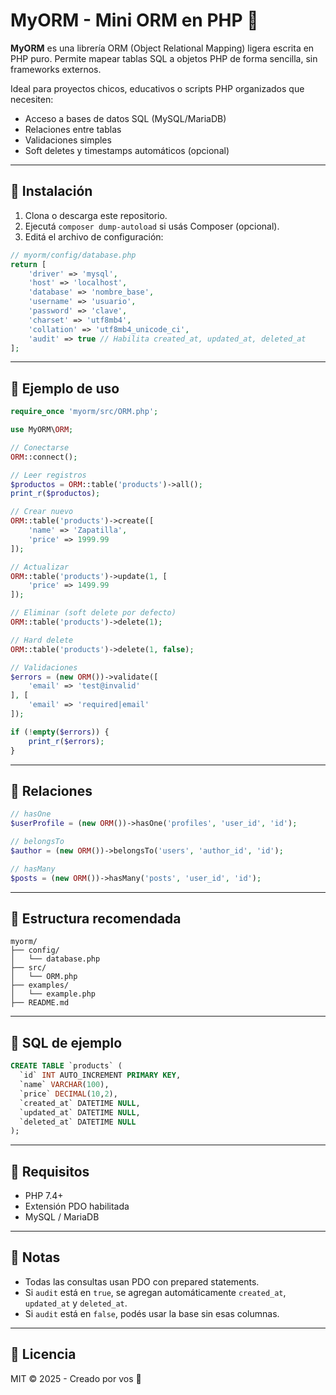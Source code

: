 # MyORM - Mini ORM en PHP 🐘

**MyORM** es una librería ORM (Object Relational Mapping) ligera escrita en PHP puro. Permite mapear tablas SQL a objetos PHP de forma sencilla, sin frameworks externos.

Ideal para proyectos chicos, educativos o scripts PHP organizados que necesiten:
- Acceso a bases de datos SQL (MySQL/MariaDB)
- Relaciones entre tablas
- Validaciones simples
- Soft deletes y timestamps automáticos (opcional)

---

## 🚀 Instalación

1. Clona o descarga este repositorio.
2. Ejecutá `composer dump-autoload` si usás Composer (opcional).
3. Editá el archivo de configuración:

```php
// myorm/config/database.php
return [
    'driver' => 'mysql',
    'host' => 'localhost',
    'database' => 'nombre_base',
    'username' => 'usuario',
    'password' => 'clave',
    'charset' => 'utf8mb4',
    'collation' => 'utf8mb4_unicode_ci',
    'audit' => true // Habilita created_at, updated_at, deleted_at
];
```

---

## 🧠 Ejemplo de uso

```php
require_once 'myorm/src/ORM.php';

use MyORM\ORM;

// Conectarse
ORM::connect();

// Leer registros
$productos = ORM::table('products')->all();
print_r($productos);

// Crear nuevo
ORM::table('products')->create([
    'name' => 'Zapatilla',
    'price' => 1999.99
]);

// Actualizar
ORM::table('products')->update(1, [
    'price' => 1499.99
]);

// Eliminar (soft delete por defecto)
ORM::table('products')->delete(1);

// Hard delete
ORM::table('products')->delete(1, false);

// Validaciones
$errors = (new ORM())->validate([
    'email' => 'test@invalid'
], [
    'email' => 'required|email'
]);

if (!empty($errors)) {
    print_r($errors);
}
```

---

## 🔁 Relaciones

```php
// hasOne
$userProfile = (new ORM())->hasOne('profiles', 'user_id', 'id');

// belongsTo
$author = (new ORM())->belongsTo('users', 'author_id', 'id');

// hasMany
$posts = (new ORM())->hasMany('posts', 'user_id', 'id');
```

---

## 🧱 Estructura recomendada

```
myorm/
├── config/
│   └── database.php
├── src/
│   └── ORM.php
├── examples/
│   └── example.php
├── README.md
```

---

## 🧪 SQL de ejemplo

```sql
CREATE TABLE `products` (
  `id` INT AUTO_INCREMENT PRIMARY KEY,
  `name` VARCHAR(100),
  `price` DECIMAL(10,2),
  `created_at` DATETIME NULL,
  `updated_at` DATETIME NULL,
  `deleted_at` DATETIME NULL
);
```

---

## 🧩 Requisitos

- PHP 7.4+
- Extensión PDO habilitada
- MySQL / MariaDB

---

## 📌 Notas

- Todas las consultas usan PDO con prepared statements.
- Si `audit` está en `true`, se agregan automáticamente `created_at`, `updated_at` y `deleted_at`.
- Si `audit` está en `false`, podés usar la base sin esas columnas.

---

## 📃 Licencia

MIT © 2025 - Creado por vos 💙
